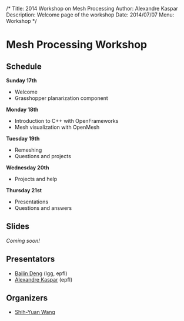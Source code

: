 /*
Title: 2014 Workshop on Mesh Processing
Author: Alexandre Kaspar
Description: Welcome page of the workshop
Date: 2014/07/07
Menu: Workshop
*/

Mesh Processing Workshop
========================

Schedule
--------
**Sunday 17th**

  - Welcome
  - Grasshopper planarization component

**Monday 18th**

  - Introduction to C++ with OpenFrameworks
  - Mesh visualization with OpenMesh

**Tuesday 19th**

  - Remeshing
  - Questions and projects

**Wednesday 20th**

  - Projects and help

**Thursday 21st**

  - Presentations
  - Questions and answers

Slides
------
*Coming soon!*

Presentators
------------
  - [Bailin Deng](http://lgg.epfl.ch/~bdeng/) (lgg, epfl)
  - [Alexandre Kaspar](http://w-x.ch) (epfl)

Organizers
----------
  - [Shih-Yuan Wang](http://www.shihyuanwang.com/)


